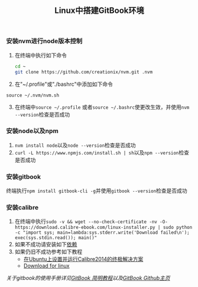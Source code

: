 <header><h2 align="center">Linux中搭建GitBook环境</h2></header>

### 安装nvm进行node版本控制

1. 在终端中执行如下命令

	```bash
	cd ~
	git clone https://github.com/creationix/nvm.git .nvm
	```
2. 在"~/.profile"或"./bashrc"中添加如下命令

`source ~/.nvm/nvm.sh`

3. 在终端中`source ~/.profile` 或者`source ~/.bashrc`使更改生效，并使用`nvm --version`检查是否成功

### 安装node以及npm

1. `nvm install node`以及`node --version`检查是否成功
2. `curl -L https://www.npmjs.com/install.sh | sh`以及`npm --version`检查是否成功

### 安装gitbook

终端执行`npm install gitbook-cli -g`并使用`gitbook --version`检查是否成功

### 安装calibre

1. 在终端中执行`sudo -v && wget --no-check-certificate -nv -O- https://download.calibre-ebook.com/linux-installer.py | sudo python -c "import sys; main=lambda:sys.stderr.write('Download failed\n'); exec(sys.stdin.read()); main()"`
2. 如果不成功请安装如下[依赖](https://github.com/kovidgoyal/build-calibre/blob/master/scripts/sources.json)
3. 如果仍旧不成功参考如下教程
	- [在Ubuntu上设置并运行Calibre2014的终极解决方案](http://www.ictown.com/thread-98838-1-1.html "http://www.ictown.com")
	- [Download for linux](http://calibre-ebook.com/download_linux "http://calibre-ebook.com")

*关于gitbook的使用手册详见[GitBook 简明教程](http://www.chengweiyang.cn/gitbook/index.html)以及[GitBook Github主页](https://github.com/GitbookIO/gitbook)*
